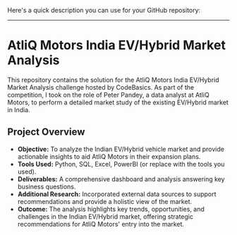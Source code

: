 Here's a quick description you can use for your GitHub repository:

---

# AtliQ Motors India EV/Hybrid Market Analysis

This repository contains the solution for the AtliQ Motors India EV/Hybrid Market Analysis challenge hosted by CodeBasics. As part of the competition, I took on the role of Peter Pandey, a data analyst at AtliQ Motors, to perform a detailed market study of the existing EV/Hybrid market in India. 

## Project Overview

- **Objective:** To analyze the Indian EV/Hybrid vehicle market and provide actionable insights to aid AtliQ Motors in their expansion plans.
- **Tools Used:** Python, SQL, Excel, PowerBI (or replace with the tools you used).
- **Deliverables:** A comprehensive dashboard and analysis answering key business questions.
- **Additional Research:** Incorporated external data sources to support recommendations and provide a holistic view of the market.
- **Outcome:** The analysis highlights key trends, opportunities, and challenges in the Indian EV/Hybrid market, offering strategic recommendations for AtliQ Motors' entry into the market.


